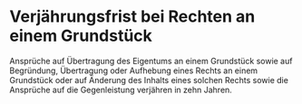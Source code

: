 # Verjährungsfrist bei Rechten an einem Grundstück

Ansprüche auf Übertragung des Eigentums an einem Grundstück sowie auf Begründung, Übertragung oder Aufhebung eines Rechts an einem Grundstück oder auf Änderung des Inhalts eines solchen Rechts sowie die Ansprüche auf die Gegenleistung verjähren in zehn Jahren. 

